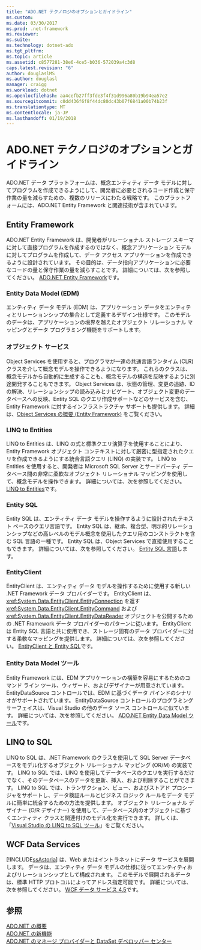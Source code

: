 ```yaml
---
title: "ADO.NET テクノロジのオプションとガイドライン"
ms.custom: 
ms.date: 03/30/2017
ms.prod: .net-framework
ms.reviewer: 
ms.suite: 
ms.technology: dotnet-ado
ms.tgt_pltfrm: 
ms.topic: article
ms.assetid: c8577281-38e6-4ce5-b036-572039a4c3d8
caps.latest.revision: "6"
author: douglaslMS
ms.author: douglasl
manager: craigg
ms.workload: dotnet
ms.openlocfilehash: aa4cefb27ff3fde3f4f31d996a80b19b94ea57e2
ms.sourcegitcommit: c0dd436f6f8f44dc80dc43b07f6841a00b74b23f
ms.translationtype: MT
ms.contentlocale: ja-JP
ms.lasthandoff: 01/19/2018
---
```

# <a name="adonet-technology-options-and-guidelines"></a>ADO.NET テクノロジのオプションとガイドライン
ADO.NET データ プラットフォームは、概念エンティティ データ モデルに対してプログラムを作成できるようにして、開発者に必要とされるコード作成と保守作業の量を減らすための、複数のリリースにわたる戦略です。 このプラットフォームには、ADO.NET Entity Framework と関連技術が含まれています。  
  
## <a name="entity-framework"></a>Entity Framework  
 ADO.NET Entity Framework は、開発者がリレーショナル ストレージ スキーマに対して直接プログラムを作成するのではなく、概念アプリケーション モデルに対してプログラムを作成して、データ アクセス アプリケーションを作成できるように設計されています。 その目的は、データ指向アプリケーションに必要なコードの量と保守作業の量を減らすことです。 詳細については、次を参照してください。 [ADO.NET Entity Framework](../../../../docs/framework/data/adonet/ef/index.md)です。  
  
### <a name="entity-data-model-edm"></a>Entity Data Model (EDM)  
 エンティティ データ モデル (EDM) は、アプリケーション データをエンティティとリレーションシップの集合として定義するデザイン仕様です。 このモデルのデータは、アプリケーションの境界を越えたオブジェクト リレーショナル マッピングとデータ プログラミング機能をサポートします。  
  
### <a name="object-services"></a>オブジェクト サービス  
 Object Services を使用すると、プログラマが一連の共通言語ランタイム (CLR) クラスを介して概念モデルを操作できるようになります。 これらのクラスは、概念モデルから自動的に生成することも、概念モデルの構造を反映するように別途開発することもできます。 Object Services は、状態の管理、変更の追跡、ID の解決、リレーションシップの読み込みとナビゲート、オブジェクト変更のデータベースへの反映、Entity SQL のクエリ作成サポートなどのサービスを含む、Entity Framework に対するインフラストラクチャ サポートも提供します。 詳細は、[Object Services の概要 (Entity Framework)](http://msdn.microsoft.com/library/43014cf9-c9cb-4538-bfbb-197820b60038) をご覧ください。  
  
### <a name="linq-to-entities"></a>LINQ to Entities  
 LINQ to Entities は、LINQ の式と標準クエリ演算子を使用することにより、Entity Framework オブジェクト コンテキストに対して厳密に型指定されたクエリを作成できるようにする統合言語クエリ (LINQ) の実装です。 LINQ to Entities を使用すると、開発者は Microsoft SQL Server とサードパーティ データベース間の非常に柔軟なオブジェクト リレーショナル マッピングを使用して、概念モデルを操作できます。 詳細については、次を参照してください。 [LINQ to Entities](../../../../docs/framework/data/adonet/ef/language-reference/linq-to-entities.md)です。  
  
### <a name="entity-sql"></a>Entity SQL  
 Entity SQL は、エンティティ データ モデルを操作するように設計されたテキスト ベースのクエリ言語です。 Entity SQL は、継承、複合型、明示的リレーションシップなどの高レベルのモデル概念を使用したクエリ用のコンストラクトを含む SQL 言語の一種です。 Entity SQL は、Object Services で直接使用することもできます。 詳細については、次を参照してください。 [Entity SQL 言語](../../../../docs/framework/data/adonet/ef/language-reference/entity-sql-language.md)します。  
  
### <a name="entityclient"></a>EntityClient  
 EntityClient は、エンティティ データ モデルを操作するために使用する新しい .NET Framework データ プロバイダーです。 EntityClient は、<xref:System.Data.EntityClient.EntityConnection> を返す <xref:System.Data.EntityClient.EntityCommand> および <xref:System.Data.EntityClient.EntityDataReader> オブジェクトを公開するための .NET Framework データ プロバイダーのパターンに従います。 EntityClient は Entity SQL 言語と共に使用でき、ストレージ固有のデータ プロバイダーに対する柔軟なマッピングを提供します。 詳細については、次を参照してください。 [EntityClient と Entity SQL](http://msdn.microsoft.com/library/49202ab9-ac98-4b4b-a05c-140e422bf527)です。  
  
### <a name="entity-data-model-tools"></a>Entity Data Model ツール  
 Entity Framework には、EDM アプリケーションの構築を容易にするためのコマンド ライン ツール、ウィザード、およびデザイナーが用意されています。 EntityDataSource コントロールでは、EDM に基づくデータ バインドのシナリオがサポートされています。 EntityDataSource コントロールのプログラミング サーフェイスは、Visual Studio の他のデータ ソース コントロールに似ています。 詳細については、次を参照してください。 [ADO.NET Entity Data Model ツール](http://msdn.microsoft.com/library/91076853-0881-421b-837a-f582f36be527)です。  
  
## <a name="linq-to-sql"></a>LINQ to SQL  
 LINQ to SQL は、.NET Framework のクラスを使用して SQL Server データベースをモデル化するオブジェクト リレーショナル マッピング (OR/M) の実装です。 LINQ to SQL では、LINQ を使用してデータベースのクエリを実行するだけでなく、そのデータベースのデータを更新、挿入、および削除することができます。 LINQ to SQL では、トランザクション、ビュー、およびストアド プロシージャをサポートし、データ検証ルールとビジネス ロジック ルールをデータ モデルに簡単に統合するための方法を提供します。 オブジェクト リレーショナル デザイナー (O/R デザイナー) を使用して、データベース内のオブジェクトに基づくエンティティ クラスと関連付けのモデル化を実行できます。 詳しくは、「[Visual Studio の LINQ to SQL ツール](/visualstudio/data-tools/linq-to-sql-tools-in-visual-studio2)」をご覧ください。  
  
## <a name="wcf-data-services"></a>WCF Data Services  
 [!INCLUDE[ssAstoria](../../../../includes/ssastoria-md.md)] は、Web またはイントラネットにデータ サービスを展開します。 データは、エンティティ データ モデルの仕様に従ってエンティティおよびリレーションシップとして構成されます。 このモデルで展開されるデータは、標準 HTTP プロトコルによってアドレス指定可能です。 詳細については、次を参照してください。 [WCF データ サービス 4.5](../../../../docs/framework/data/wcf/index.md)です。  
  
## <a name="see-also"></a>参照  
 [ADO.NET の概要](../../../../docs/framework/data/adonet/ado-net-overview.md)  
 [ADO.NET の新機能](../../../../docs/framework/data/adonet/whats-new.md)  
 [ADO.NET のマネージ プロバイダーと DataSet デベロッパー センター](http://go.microsoft.com/fwlink/?LinkId=217917)
